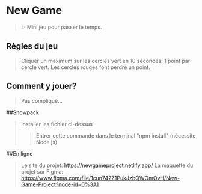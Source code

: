 # New Game

> ✨ Mini jeu pour passer le temps.

## Règles du jeu

>Cliquer un maximum sur les cercles vert en 10 secondes.
>1 point par cercle vert.
>Les cercles rouges font perdre un point.

## Comment y jouer?

>Pas compliqué...

##Snowpack

>Installer les fichier ci-dessus
>>Entrer cette commande dans le terminal "npm install" (nécessite Node.js)

##En ligne

>Le site du projet: https://newgameproject.netlify.app/
>La maquette du projet sur Figma: https://www.figma.com/file/1cun742Z1PukJzbQWOmOvH/New-Game-Project?node-id=0%3A1
